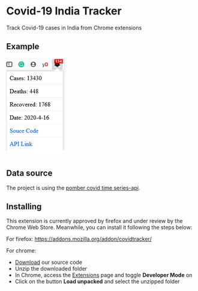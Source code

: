 # Covid-19 India Tracker

Track Covid-19 cases in India from Chrome extensions

## Example

![text alt](./example.png)

## Data source

The project is using the [pomber covid time series-api](https://pomber.github.io/covid19/timeseries.json).

## Installing

This extension is currently approved by firefox and under review by the Chrome Web Store. Meanwhile, you can install it following the steps below:

For firefox:
https://addons.mozilla.org/addon/covidtracker/

For chrome:
- [Download](https://github.com/emersonlaurentino/covid-19braziltracker/archive/master.zip) our source code
- Unzip the downloaded folder
- In Chrome, access the [Extensions](chrome://extensions) page and toggle **Developer Mode** on
- Click on the button **Load unpacked** and select the unzipped folder
